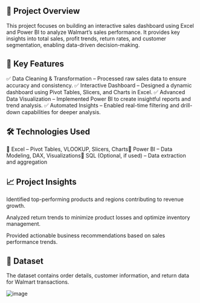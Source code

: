 ## 🚀 Project Overview

This project focuses on building an interactive sales dashboard using Excel and Power BI to analyze Walmart’s sales performance. It provides key insights into total sales, profit trends, return rates, and customer segmentation, enabling data-driven decision-making.

## 📌 Key Features

✅ Data Cleaning & Transformation – Processed raw sales data to ensure accuracy and consistency.
✅ Interactive Dashboard – Designed a dynamic dashboard using Pivot Tables, Slicers, and Charts in Excel.
✅ Advanced Data Visualization – Implemented Power BI to create insightful reports and trend analysis.
✅ Automated Insights – Enabled real-time filtering and drill-down capabilities for deeper analysis.

## 🛠 Technologies Used

🔹 Excel – Pivot Tables, VLOOKUP, Slicers, Charts🔹 Power BI – Data Modeling, DAX, Visualizations🔹 SQL (Optional, if used) – Data extraction and aggregation

## 📈 Project Insights

Identified top-performing products and regions contributing to revenue growth.

Analyzed return trends to minimize product losses and optimize inventory management.

Provided actionable business recommendations based on sales performance trends.

## 📂 Dataset

The dataset contains order details, customer information, and return data for Walmart transactions.


![image](https://github.com/user-attachments/assets/921b796e-ea72-4f4f-ba26-2ebbada8d581)
